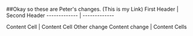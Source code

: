 ##Okay so these are Peter's changes. (This is my Link)
First Header  | Second Header
------------- | -------------

Content Cell  | Content Cell Other change
Content change  | Content Cells


